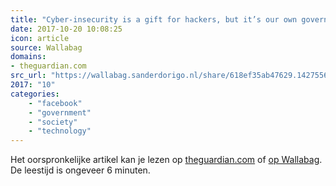 ```yaml
---
title: "Cyber-insecurity is a gift for hackers, but it’s our own governments that create it"
date: 2017-10-20 10:08:25
icon: article
source: Wallabag
domains:
- theguardian.com
src_url: "https://wallabag.sanderdorigo.nl/share/618ef35ab47629.14275565"
2017: "10"
categories:
    - "facebook"
    - "government"
    - "society"
    - "technology"
---
```

Het oorspronkelijke artikel kan je lezen op [theguardian.com](https://www.theguardian.com/technology/2017/may/06/cyber-insecurity-hackers-data-theft-protection) of [op Wallabag](https://wallabag.sanderdorigo.nl/share/618ef35ab47629.14275565). De leestijd is ongeveer 6 minuten.